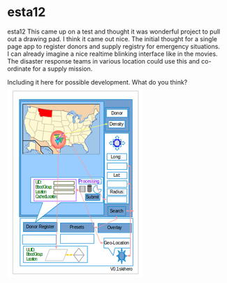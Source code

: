 # esta12
esta12 
  This came up on a test and thought it was wonderful project to pull out a drawing pad.   I think it came out nice. The initial thought for a single page app to register donors and supply registry for emergency situations.  
I can already imagine a nice realtime blinking interface like in the movies. 
The disaster response teams in various location could use this and co-ordinate for a supply mission. 
 
Including it here for possible development.
What do you think? 
![thought_sketch](donor_registry_sketch.png)
